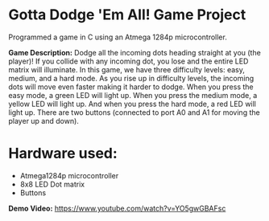 # Gotta Dodge 'Em All! Game Project

Programmed a game in C using an Atmega 1284p microcontroller.

**Game Description:** Dodge all the incoming dots heading straight at you (the player)! If you collide with any incoming dot, you lose and the entire LED matrix will illuminate. In this game, we have three difficulty levels: easy, medium, and a hard mode. As you rise up in difficulty levels, the incoming dots will move even faster making it harder to dodge. When you press the easy mode, a green LED will light up. When you press the medium mode, a yellow LED will light up. And when you press the hard mode, a red LED will light up. There are two buttons (connected to port A0 and A1 for moving the player up and down).

# Hardware used:
* Atmega1284p microcontroller
* 8x8 LED Dot matrix
* Buttons

**Demo Video:** https://www.youtube.com/watch?v=YO5gwGBAFsc
